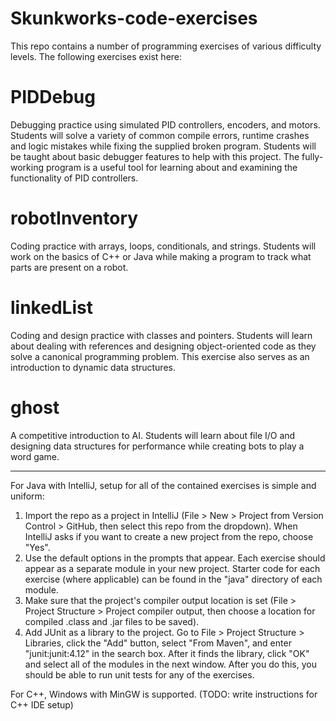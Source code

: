 # Skunkworks-code-exercises
This repo contains a number of programming exercises of various difficulty levels. The following exercises exist here:

# PIDDebug
Debugging practice using simulated PID controllers, encoders, and motors. Students will solve a variety of common compile errors, runtime crashes and logic mistakes while fixing the supplied broken program. Students will be taught about basic debugger features to help with this project. The fully-working program is a useful tool for learning about and examining the functionality of PID controllers.

# robotInventory
Coding practice with arrays, loops, conditionals, and strings. Students will work on the basics of C++ or Java while making a program to track what parts are present on a robot.

# linkedList
Coding and design practice with classes and pointers. Students will learn about dealing with references and designing object-oriented code as they solve a canonical programming problem. This exercise also serves as an introduction to dynamic data structures.

# ghost
A competitive introduction to AI. Students will learn about file I/O and designing data structures for performance while creating bots to play a word game.

----

For Java with IntelliJ, setup for all of the contained exercises is simple and uniform:
1. Import the repo as a project in IntelliJ (File > New > Project from Version Control > GitHub, then select this repo from the dropdown). When IntelliJ asks if you want to create a new project from the repo, choose "Yes".
2. Use the default options in the prompts that appear. Each exercise should appear as a separate module in your new project. Starter code for each exercise (where applicable) can be found in the "java" directory of each module.
3. Make sure that the project's compiler output location is set (File > Project Structure > Project compiler output, then choose a location for compiled .class and .jar files to be saved).
4. Add JUnit as a library to the project. Go to File > Project Structure > Libraries, click the "Add" button, select "From Maven", and enter "junit:junit:4.12" in the search box. After it finds the library, click "OK" and select all of the modules in the next window. After you do this, you should be able to run unit tests for any of the exercises.

For C++, Windows with MinGW is supported. (TODO: write instructions for C++ IDE setup)
